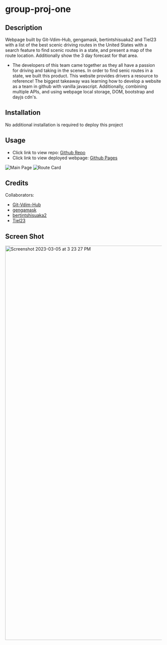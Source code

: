 # group-proj-one

## Description

Webpage built by Git-Vdim-Hub, gengamask, bertintshisuaka2 and Tiel23 with a list of the best scenic driving routes in the United States with a search feature to find scenic routes in a state, and present a map of the route location. Additionally show the 3 day forecast for that area.

- The developers of this team came together as they all have a passion for driving and taking in the scenes. In order to find senic routes in a state, we built this product. This website provides drivers a resource to reference! The biggest takeaway was learning how to develop a website as a team in github with vanilla javascript. Additionally, combining multiple APIs, and using webpage local storage, DOM, bootstrap and dayjs cdn's.  

## Installation

No additional installation is required to deploy this project

## Usage

- Click link to view repo: [Github Repo](https://github.com/Git-Vdim-Hub/group-proj-one)
- Click link to view deployed webpage: [Github Pages](https://git-vdim-hub.github.io/group-proj-one/)

![Main Page](./assets/images/screenshot.png)
![Route Card](./assets/images/screenshot2.png)

## Credits

Collaborators:
- [Git-Vdim-Hub](https://github.com/Git-Vdim-Hub)
- [gengamask](https://github.com/gengamask)
- [bertintshisuaka2](https://github.com/bertintshisuaka2)
- [Tiel23](https://github.com/Tiel23)

## Screen Shot

<img width="1264" alt="Screenshot 2023-03-05 at 3 23 27 PM" src="https://user-images.githubusercontent.com/109125494/222983991-eb408061-0dbd-4f09-9a0f-c6585cc0eb61.png">
